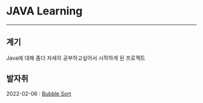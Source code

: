 # JAVA Learning 
------------

## 계기
Java에 대해 좀더 자세히 공부하고싶어서 시작하게 된 프로젝트

## 발자취
2022-02-06 : [Bubble Sort](https://github.com/applan/Learning/tree/main/day01)

